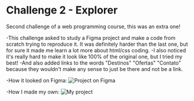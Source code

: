 # Challenge 2 - Explorer
Second challenge of a web programming course, this was an extra one!

-This challenge asked to study a Figma project and make a code from scratch trying to reproduce it. It was definitely harder than the last one, but for sure it made me learn a lot more about html/css coding.
-I also noticed it's really hard to make it look like 100% of the original one, but I tried my best!
-And also added links to the words "Destinos" "Ofertas" "Contato" because they wouldn't make any sense to just be there and not be a link.

-How it looked on Figma:
![Project on Figma](https://i.imgur.com/IpWiB9d.png)

-How I made my own:
![My project](https://i.imgur.com/r9gsEKR.png)
